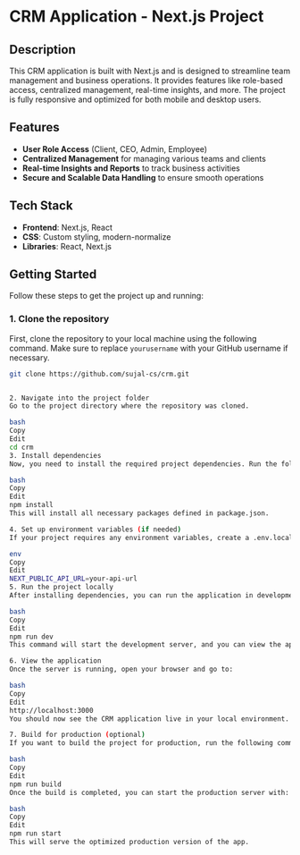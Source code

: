 # CRM Application - Next.js Project

## Description

This CRM application is built with Next.js and is designed to streamline team management and business operations. It provides features like role-based access, centralized management, real-time insights, and more. The project is fully responsive and optimized for both mobile and desktop users.

## Features

- **User Role Access** (Client, CEO, Admin, Employee)
- **Centralized Management** for managing various teams and clients
- **Real-time Insights and Reports** to track business activities
- **Secure and Scalable Data Handling** to ensure smooth operations

## Tech Stack

- **Frontend**: Next.js, React
- **CSS**: Custom styling, modern-normalize
- **Libraries**: React, Next.js

## Getting Started

Follow these steps to get the project up and running:

### 1. Clone the repository

First, clone the repository to your local machine using the following command. Make sure to replace `yourusername` with your GitHub username if necessary.

```bash
git clone https://github.com/sujal-cs/crm.git


2. Navigate into the project folder
Go to the project directory where the repository was cloned.

bash
Copy
Edit
cd crm
3. Install dependencies
Now, you need to install the required project dependencies. Run the following command:

bash
Copy
Edit
npm install
This will install all necessary packages defined in package.json.

4. Set up environment variables (if needed)
If your project requires any environment variables, create a .env.local file in the root of your project and add the necessary variables there. For example:

env
Copy
Edit
NEXT_PUBLIC_API_URL=your-api-url
5. Run the project locally
After installing dependencies, you can run the application in development mode by running:

bash
Copy
Edit
npm run dev
This command will start the development server, and you can view the app by opening a browser and navigating to http://localhost:3000.

6. View the application
Once the server is running, open your browser and go to:

bash
Copy
Edit
http://localhost:3000
You should now see the CRM application live in your local environment.

7. Build for production (optional)
If you want to build the project for production, run the following command:

bash
Copy
Edit
npm run build
Once the build is completed, you can start the production server with:

bash
Copy
Edit
npm run start
This will serve the optimized production version of the app.